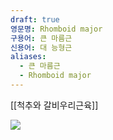 ```yaml
---
draft: true
영문명: Rhomboid major
구용어: 큰 마름근
신용어: 대 능형근
aliases:
  - 큰 마름근
  - Rhomboid major
---
```


[[척추와 갈비우리근육]]

![](https://upload.wikimedia.org/wikipedia/commons/1/14/Rhomboid_major_muscle_animation_small.gif)